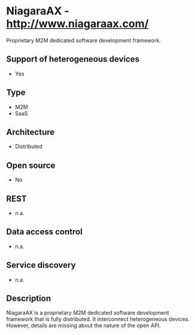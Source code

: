 # NiagaraAX - http://www.niagaraax.com/
Proprietary M2M dedicated software development framework.

## Support of heterogeneous devices
- Yes

## Type
- M2M 
- SaaS

## Architecture
- Distributed

## Open source
- No

## REST
- n.a.

## Data access control
- n.a.

## Service discovery
- n.a.

## Description
NiagaraAX is a proprietary M2M dedicated software development framework that is fully distributed. It interconnect heterogeneous devices. However, details are missing about the nature of the open API.